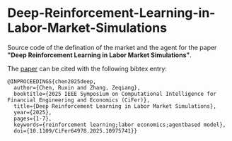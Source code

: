 # Deep-Reinforcement-Learning-in-Labor-Market-Simulations

Source code of the defination of the market and the agent for the paper **"Deep Reinforcement Learning in Labor Market Simulations"**.

The [paper](https://ieeexplore.ieee.org/document/10975741) can be cited with the following bibtex entry:

```
@INPROCEEDINGS{chen2025deep,
  author={Chen, Ruxin and Zhang, Zeqiang},
  booktitle={2025 IEEE Symposium on Computational Intelligence for Financial Engineering and Economics (CiFer)}, 
  title={Deep Reinforcement Learning in Labor Market Simulations}, 
  year={2025},
  pages={1-7},
  keywords={reinforcement learning;labor economics;agentbased model},
  doi={10.1109/CiFer64978.2025.10975741}}
```
